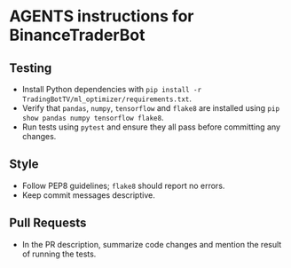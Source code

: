 # AGENTS instructions for BinanceTraderBot

## Testing
- Install Python dependencies with `pip install -r TradingBotTV/ml_optimizer/requirements.txt`.
- Verify that `pandas`, `numpy`, `tensorflow` and `flake8` are installed using
  `pip show pandas numpy tensorflow flake8`.
- Run tests using `pytest` and ensure they all pass before committing any
  changes.

## Style
- Follow PEP8 guidelines; `flake8` should report no errors.
- Keep commit messages descriptive.

## Pull Requests
- In the PR description, summarize code changes and mention the result of running the tests.
